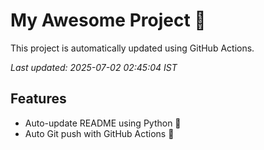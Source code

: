 # My Awesome Project 🚀

This project is automatically updated using GitHub Actions.

_Last updated: 2025-07-02 02:45:04 IST_

## Features
- Auto-update README using Python 🐍
- Auto Git push with GitHub Actions 🤖
